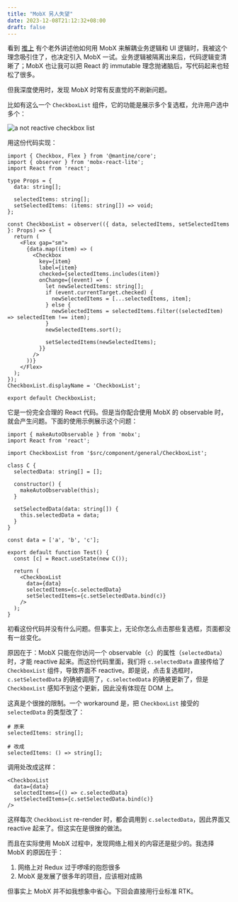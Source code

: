 ```yaml
---
title: "MobX 另人失望"
date: 2023-12-08T21:12:32+08:00
draft: false
---
```


看到 [推上](https://twitter.com/hd_nvim/status/1727038570198979070) 有个老外讲述他如何用 MobX 来解耦业务逻辑和 UI 逻辑时，我被这个理念吸引住了，也决定引入 MobX 一试。业务逻辑被隔离出来后，代码逻辑变清晰了；MobX 也让我可以把 React 的 immutable 理念抛诸脑后，写代码起来也轻松了很多。

但我深度使用时，发现 MobX 时常有反直觉的不刷新问题。

比如有这么一个 `CheckboxList` 组件，它的功能是展示多个复选框，允许用户选中多个：

![a not reactive checkbox list](/image/2023/12/checkbox-list.png)

用这份代码实现：

```tsx
import { Checkbox, Flex } from '@mantine/core';
import { observer } from 'mobx-react-lite';
import React from 'react';

type Props = {
  data: string[];

  selectedItems: string[];
  setSelectedItems: (items: string[]) => void;
};

const CheckboxList = observer(({ data, selectedItems, setSelectedItems }: Props) => {
  return (
    <Flex gap="sm">
      {data.map((item) => (
        <Checkbox
          key={item}
          label={item}
          checked={selectedItems.includes(item)}
          onChange={(event) => {
            let newSelectedItems: string[];
            if (event.currentTarget.checked) {
              newSelectedItems = [...selectedItems, item];
            } else {
              newSelectedItems = selectedItems.filter((selectedItem) => selectedItem !== item);
            }
            newSelectedItems.sort();

            setSelectedItems(newSelectedItems);
          }}
        />
      ))}
    </Flex>
  );
});
CheckboxList.displayName = 'CheckboxList';

export default CheckboxList;
```

它是一份完全合理的 React 代码。但是当你配合使用 MobX 的 observable 时，就会产生问题。下面的使用示例展示这个问题：

```tsx
import { makeAutoObservable } from 'mobx';
import React from 'react';

import CheckboxList from '$src/component/general/CheckboxList';

class C {
  selectedData: string[] = [];

  constructor() {
    makeAutoObservable(this);
  }

  setSelectedData(data: string[]) {
    this.selectedData = data;
  }
}

const data = ['a', 'b', 'c'];

export default function Test() {
  const [c] = React.useState(new C());

  return (
    <CheckboxList 
      data={data}
      selectedItems={c.selectedData}
      setSelectedItems={c.setSelectedData.bind(c)}
    />
  );
}
```

初看这份代码并没有什么问题。但事实上，无论你怎么点击那些复选框，页面都没有一丝变化。

原因在于：MobX 只能在你访问一个 observable（`c`）的属性（`selectedData`）时，才能 reactive 起来。而这份代码里面，我们将 `c.selectedData` 直接传给了 `CheckboxList` 组件，导致界面不 reactive。即是说，点击复选框时，`c.setSelectedData` 的确被调用了，`c.selectedData` 的确被更新了，但是 `CheckboxList` 感知不到这个更新，因此没有体现在 DOM 上。

这真是个很挫的限制。一个 workaround 是，把 `CheckboxList` 接受的 `selectedData` 的类型改了：

```tsx
# 原来
selectedItems: string[];

# 改成
selectedItems: () => string[];
```

调用处改成这样：

```tsx
<CheckboxList 
  data={data}
  selectedItems={() => c.selectedData}
  setSelectedItems={c.setSelectedData.bind(c)}
/>
```

这样每次 `CheckboxList` re-render 时，都会调用到 `c.selectedData`，因此界面又 reactive 起来了。但这实在是很挫的做法。

而且在实际使用 MobX 过程中，发现网络上相关的内容还是挺少的。我选择 MobX 的原因在于：

1. 网络上对 Redux 过于啰嗦的抱怨很多
2. MobX 是发展了很多年的项目，应该相对成熟

但事实上 MobX 并不如我想象中省心。下回会直接用行业标准 RTK。
